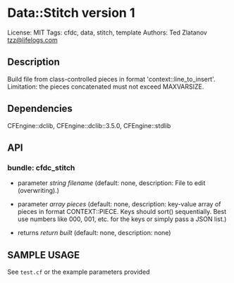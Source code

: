 # Data::Stitch version 1

License: MIT
Tags: cfdc, data, stitch, template
Authors: Ted Zlatanov <tzz@lifelogs.com>

## Description
Build file from class-controlled pieces in format 'context::line_to_insert'.  Limitation: the pieces concatenated must not exceed MAXVARSIZE.

## Dependencies
CFEngine::dclib, CFEngine::dclib::3.5.0, CFEngine::stdlib

## API
### bundle: cfdc_stitch
* parameter _string_ *filename* (default: none, description: File to edit (overwriting).)

* parameter _array_ *pieces* (default: none, description: key-value array of pieces in format CONTEXT::PIECE.  Keys should sort() sequentially.  Best use numbers like 000, 001, etc. for the keys or simply pass a JSON list.)

* returns _return_ *built* (default: none, description: none)


## SAMPLE USAGE
See `test.cf` or the example parameters provided

